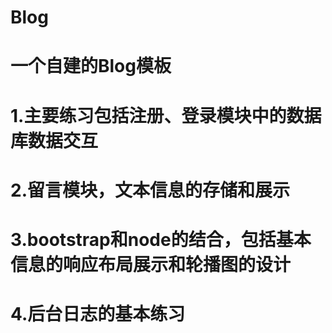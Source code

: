 # Blog
# 一个自建的Blog模板
# 1.主要练习包括注册、登录模块中的数据库数据交互
# 2.留言模块，文本信息的存储和展示
# 3.bootstrap和node的结合，包括基本信息的响应布局展示和轮播图的设计
# 4.后台日志的基本练习

